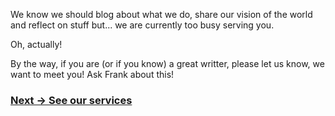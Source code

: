 We know we should blog about what we do, share our vision of the world and reflect on stuff but... we are currently too busy serving you.

Oh, actually!

By the way, if you are (or if you know) a great writter, please let us know, we want to meet you! Ask Frank about this!


### [Next -> See our services](/news/services/)
<br>